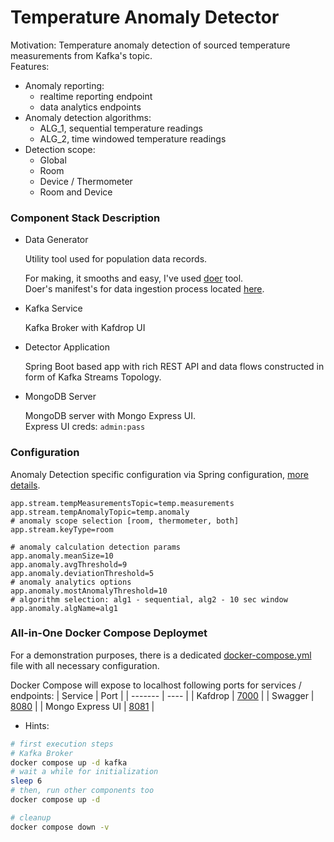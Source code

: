 # Temperature Anomaly Detector

Motivation: Temperature anomaly detection of sourced temperature measurements from Kafka's topic.\
Features:
 - Anomaly reporting:
   - realtime reporting endpoint
   - data analytics endpoints
 - Anomaly detection algorithms:
   - ALG_1, sequential temperature readings
   - ALG_2, time windowed temperature readings
 - Detection scope:
   - Global
   - Room
   - Device / Thermometer
   - Room and Device

### Component Stack Description
- Data Generator
  
  Utility tool used for population data records.

  For making, it smooths and easy, I've used [doer](https://github.com/sygnowski/doer) tool.\
  Doer's manifest's for data ingestion process located [here](data-gen/).

- Kafka Service
  
  Kafka Broker with Kafdrop UI

- Detector Application

  Spring Boot based app with rich REST API and data flows constructed in form of Kafka Streams Topology.

- MongoDB Server
  
  MongoDB server with Mongo Express UI.\
  Express UI creds: `admin:pass`

### Configuration

  Anomaly Detection specific configuration via Spring configuration, [more details](https://docs.spring.io/spring-boot/docs/current/reference/htmlsingle/#features.external-config). 
  
  ```properties
  app.stream.tempMeasurementsTopic=temp.measurements
  app.stream.tempAnomalyTopic=temp.anomaly
  # anomaly scope selection [room, thermometer, both]
  app.stream.keyType=room
  
  # anomaly calculation detection params 
  app.anomaly.meanSize=10
  app.anomaly.avgThreshold=9
  app.anomaly.deviationThreshold=5
  # anomaly analytics options
  app.anomaly.mostAnomalyThreshold=10
  # algorithm selection: alg1 - sequential, alg2 - 10 sec window
  app.anomaly.algName=alg1
  ```

### All-in-One Docker Compose Deploymet

  For a demonstration purposes, there is a dedicated [docker-compose.yml](docker-compose.yml) file with all necessary configuration.

  Docker Compose will expose to localhost following ports for services / endpoints:
  | Service | Port |
  | ------- | ---- |
  | Kafdrop | [7000](http://localhost:7000) |
  | Swagger | [8080](http://localhost:8080/swagger-ui.html#/) |
  | Mongo Express UI | [8081](http://localhost:7000) |

  * Hints:

  ```bash
  # first execution steps
  # Kafka Broker
  docker compose up -d kafka
  # wait a while for initialization
  sleep 6 
  # then, run other components too
  docker compose up -d

  ```
  ```bash
  # cleanup
  docker compose down -v
  ```
